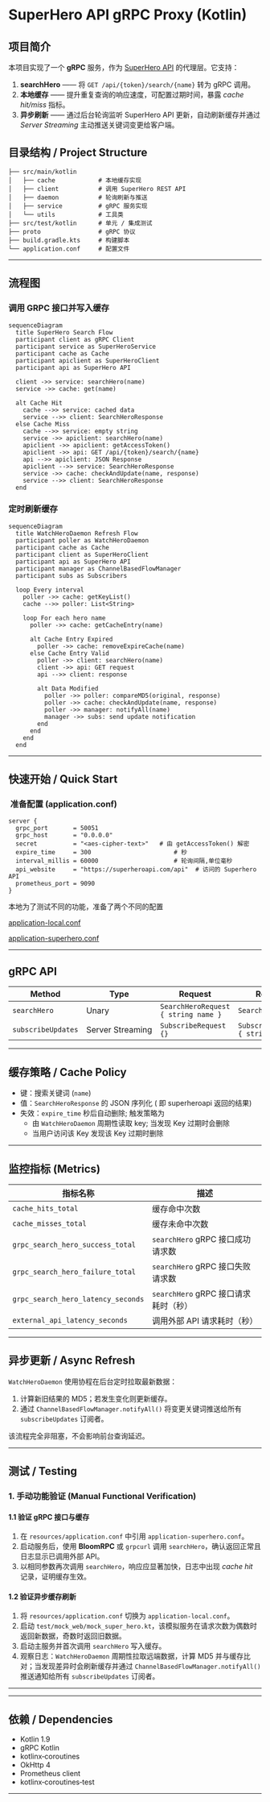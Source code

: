 # SuperHero API gRPC Proxy (Kotlin)

## 项目简介
本项目实现了一个 **gRPC** 服务，作为 [SuperHero API](https://superheroapi.com/) 的代理层。它支持：
1. **searchHero** —— 将 `GET /api/{token}/search/{name}` 转为 gRPC 调用。
2. **本地缓存** —— 提升重复查询的响应速度，可配置过期时间，暴露 *cache hit/miss* 指标。
3. **异步刷新** —— 通过后台轮询监听 SuperHero API 更新，自动刷新缓存并通过 *Server Streaming* 主动推送关键词变更给客户端。



## 目录结构 / Project Structure
```
├── src/main/kotlin
│   ├── cache            # 本地缓存实现
│   ├── client           # 调用 SuperHero REST API
│   ├── daemon           # 轮询刷新与推送
│   ├── service          # gRPC 服务实现
│   └── utils            # 工具类
├── src/test/kotlin      # 单元 / 集成测试
├── proto                # gRPC 协议
├── build.gradle.kts     # 构建脚本
└── application.conf     # 配置文件
```

---

## 流程图

### 调用 GRPC 接口并写入缓存
```mermaid
sequenceDiagram
  title SuperHero Search Flow
  participant client as gRPC Client
  participant service as SuperHeroService
  participant cache as Cache
  participant apiclient as SuperHeroClient
  participant api as SuperHero API

  client ->> service: searchHero(name)
  service ->> cache: get(name)

  alt Cache Hit
    cache -->> service: cached data
    service -->> client: SearchHeroResponse
  else Cache Miss
    cache -->> service: empty string
    service ->> apiclient: searchHero(name)
    apiclient ->> apiclient: getAccessToken()
    apiclient ->> api: GET /api/{token}/search/{name}
    api -->> apiclient: JSON Response
    apiclient -->> service: SearchHeroResponse
    service ->> cache: checkAndUpdate(name, response)
    service -->> client: SearchHeroResponse
  end
```

### 定时刷新缓存
```mermaid
sequenceDiagram
  title WatchHeroDaemon Refresh Flow
  participant poller as WatchHeroDaemon
  participant cache as Cache
  participant client as SuperHeroClient
  participant api as SuperHero API
  participant manager as ChannelBasedFlowManager
  participant subs as Subscribers

  loop Every interval
    poller ->> cache: getKeyList()
    cache -->> poller: List<String>

    loop For each hero name
      poller ->> cache: getCacheEntry(name)

      alt Cache Entry Expired
        poller ->> cache: removeExpireCache(name)
      else Cache Entry Valid
        poller ->> client: searchHero(name)
        client ->> api: GET request
        api -->> client: response

        alt Data Modified
          poller ->> poller: compareMD5(original, response)
          poller ->> cache: checkAndUpdate(name, response)
          poller ->> manager: notifyAll(name)
          manager ->> subs: send update notification
        end
      end
    end
  end

```

---

## 快速开始 / Quick Start
###  准备配置 (application.conf)
```hocon
server {
  grpc_port       = 50051
  grpc_host       = "0.0.0.0"
  secret          = "<aes‑cipher‑text>"   # 由 getAccessToken() 解密
  expire_time     = 300                       # 秒
  interval_millis = 60000                     # 轮询间隔,单位毫秒
  api_website     = "https://superheroapi.com/api"  # 访问的 Superhero API
  prometheus_port = 9090
}
```
本地为了测试不同的功能，准备了两个不同的配置

[application-local.conf](src%2Fmain%2Fresources%2Fapplication-local.conf)

[application-superhero.conf](src%2Fmain%2Fresources%2Fapplication-superhero.conf)

---
## gRPC API
| Method | Type | Request | Response |
|--------|------|---------|----------|
| `searchHero` | Unary | `SearchHeroRequest { string name }` | `SearchHeroResponse` |
| `subscribeUpdates` | Server Streaming | `SubscribeRequest {}` | `SubscribeResponse { string keyword }` |

---

## 缓存策略 / Cache Policy
* 键：搜索关键词 (`name`)
* 值：`SearchHeroResponse` 的 JSON 序列化 ( 即 superheroapi 返回的结果)
* 失效：`expire_time` 秒后自动删除; 触发策略为
  * 由 `WatchHeroDaemon` 周期性读取 key; 当发现 Key 过期时会删除
  * 当用户访问该 Key 发现该 Key 过期时删除
---

## 监控指标 (Metrics)

| 指标名称                          | 描述                           |
|----------------------------------|--------------------------------|
| `cache_hits_total`               | 缓存命中次数                   |
| `cache_misses_total`             | 缓存未命中次数                 |
| `grpc_search_hero_success_total` | `searchHero` gRPC 接口成功请求数 |
| `grpc_search_hero_failure_total` | `searchHero` gRPC 接口失败请求数 |
| `grpc_search_hero_latency_seconds` | `searchHero` gRPC 接口请求耗时（秒） |
| `external_api_latency_seconds`   | 调用外部 API 请求耗时（秒）    |

---
## 异步更新 / Async Refresh
`WatchHeroDaemon` 使用协程在后台定时拉取最新数据：
1. 计算新旧结果的 MD5；若发生变化则更新缓存。
2. 通过 `ChannelBasedFlowManager.notifyAll()` 将变更关键词推送给所有 `subscribeUpdates` 订阅者。

该流程完全非阻塞，不会影响前台查询延迟。

---

## 测试 / Testing

### 1. 手动功能验证 (Manual Functional Verification)

#### 1.1 验证 gRPC 接口与缓存
1. 在 `resources/application.conf` 中引用 `application-superhero.conf`。
2. 启动服务后，使用 **BloomRPC** 或 `grpcurl` 调用 `searchHero`，确认返回正常且日志显示已调用外部 API。
3. 以相同参数再次调用 `searchHero`，响应应显著加快，日志中出现 *cache hit* 记录，证明缓存生效。

#### 1.2 验证异步缓存刷新
1. 将 `resources/application.conf` 切换为 `application-local.conf`。
2. 启动 `test/mock_web/mock_super_hero.kt`，该模拟服务在请求次数为偶数时返回新数据，奇数时返回旧数据。
3. 启动主服务并首次调用 `searchHero` 写入缓存。
4. 观察日志：`WatchHeroDaemon` 周期性拉取远端数据，计算 MD5 并与缓存比对；当发现差异时会刷新缓存并通过 `ChannelBasedFlowManager.notifyAll()` 推送通知给所有 `subscribeUpdates` 订阅者。

---

---

## 依赖 / Dependencies
* Kotlin 1.9
* gRPC Kotlin
* kotlinx‑coroutines
* OkHttp 4
* Prometheus client
* kotlinx‑coroutines‑test

---

